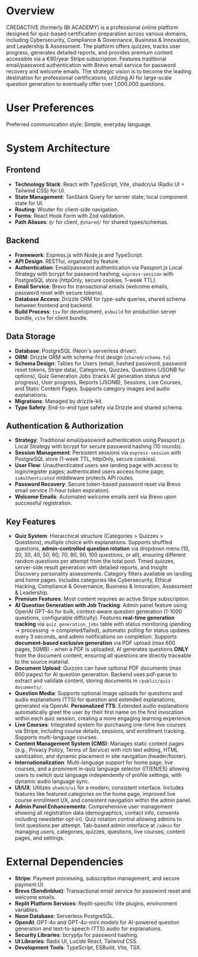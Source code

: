 # Overview

CREDACTIVE (formerly IBI ACADEMY) is a professional online platform designed for quiz-based certification preparation across various domains, including Cybersecurity, Compliance & Governance, Business & Innovation, and Leadership & Assessment. The platform offers quizzes, tracks user progress, generates detailed reports, and provides premium content accessible via a €90/year Stripe subscription. Features traditional email/password authentication with Brevo email service for password recovery and welcome emails. The strategic vision is to become the leading destination for professional certifications, utilizing AI for large-scale question generation to eventually offer over 1,000,000 questions.

# User Preferences

Preferred communication style: Simple, everyday language.

# System Architecture

## Frontend

-   **Technology Stack**: React with TypeScript, Vite, shadcn/ui (Radix UI + Tailwind CSS) for UI.
-   **State Management**: TanStack Query for server state; local component state for UI.
-   **Routing**: Wouter for client-side navigation.
-   **Forms**: React Hook Form with Zod validation.
-   **Path Aliases**: `@/` for client, `@shared/` for shared types/schemas.

## Backend

-   **Framework**: Express.js with Node.js and TypeScript.
-   **API Design**: RESTful, organized by feature.
-   **Authentication**: Email/password authentication via Passport.js Local Strategy with bcrypt for password hashing; `express-session` with PostgreSQL store (httpOnly, secure cookies, 1-week TTL).
-   **Email Service**: Brevo for transactional emails (welcome emails, password reset with secure tokens).
-   **Database Access**: Drizzle ORM for type-safe queries, shared schema between frontend and backend.
-   **Build Process**: `tsx` for development, `esbuild` for production server bundle, `vite` for client bundle.

## Data Storage

-   **Database**: PostgreSQL (Neon's serverless driver).
-   **ORM**: Drizzle ORM with schema-first design (`shared/schema.ts`).
-   **Schema Design**: Tables for Users (email, hashed password, password reset tokens, Stripe data), Categories, Quizzes, Questions (JSONB for options), Quiz Generation Jobs (tracks AI generation status and progress), User progress, Reports (JSONB), Sessions, Live Courses, and Static Content Pages. Supports category images and audio explanations.
-   **Migrations**: Managed by drizzle-kit.
-   **Type Safety**: End-to-end type safety via Drizzle and shared schema.

## Authentication & Authorization

-   **Strategy**: Traditional email/password authentication using Passport.js Local Strategy with bcrypt for secure password hashing (10 rounds).
-   **Session Management**: Persistent sessions via `express-session` with PostgreSQL store (1-week TTL, httpOnly, secure cookies).
-   **User Flow**: Unauthenticated users see landing page with access to login/register pages; authenticated users access home page; `isAuthenticated` middleware protects API routes.
-   **Password Recovery**: Secure token-based password reset via Brevo email service (1-hour token expiration).
-   **Welcome Emails**: Automated welcome emails sent via Brevo upon successful registration.

## Key Features

-   **Quiz System**: Hierarchical structure (Categories > Quizzes > Questions), multiple choice with explanations. Supports shuffled questions, **admin-controlled question rotation** via dropdown menu (10, 20, 30, 40, 50, 60, 70, 80, 90, 100 questions, or all), ensuring different random questions per attempt from the total pool. Timed quizzes, server-side result generation with detailed reports, and Insight Discovery personality assessments. Category filters available on landing and home pages. Includes categories like Cybersecurity, Ethical Hacking, Compliance & Governance, Business & Innovation, Assessment & Leadership.
-   **Premium Features**: Most content requires an active Stripe subscription.
-   **AI Question Generation with Job Tracking**: Admin panel feature using OpenAI GPT-4o for bulk, context-aware question generation (1-1000 questions, configurable difficulty). Features **real-time generation tracking** via `quiz_generation_jobs` table with status monitoring (pending → processing → completed/failed), automatic polling for status updates every 3 seconds, and admin notifications on completion. Supports **document-based exclusive generation** via PDF upload (max 600 pages, 50MB) - when a PDF is uploaded, AI generates questions **ONLY** from the document content, ensuring all questions are directly traceable to the source material.
-   **Document Upload**: Quizzes can have optional PDF documents (max 600 pages) for AI question generation. Backend uses pdf-parse to extract and validate content, storing documents in `/public/quiz-documents/`.
-   **Question Media**: Supports optional image uploads for questions and audio explanations (TTS) for question and extended explanations, generated via OpenAI. **Personalized TTS**: Extended audio explanations automatically greet the user by their first name on the first invocation within each quiz session, creating a more engaging learning experience.
-   **Live Courses**: Integrated system for purchasing one-time live courses via Stripe, including course details, sessions, and enrollment tracking. Supports multi-language courses.
-   **Content Management System (CMS)**: Manages static content pages (e.g., Privacy Policy, Terms of Service) with rich text editing, HTML sanitization, and dynamic placement in site navigation (header/footer).
-   **Internationalization**: Multi-language support for home page, live courses, and a prominent in-quiz language selector (IT/EN/ES) allowing users to switch quiz language independently of profile settings, with dynamic audio language sync.
-   **UI/UX**: Utilizes `shadcn/ui` for a modern, consistent interface. Includes features like featured categories on the home page, improved live course enrollment UX, and consistent navigation within the admin panel.
-   **Admin Panel Enhancements**: Comprehensive user management showing all registration data (demographics, contact info, consents including newsletter opt-in). Quiz rotation control allowing admins to limit questions per attempt. Tab-based admin interface at `/admin` for managing users, categories, quizzes, questions, live courses, content pages, and settings.

# External Dependencies

-   **Stripe**: Payment processing, subscription management, and secure payment UI.
-   **Brevo (Sendinblue)**: Transactional email service for password reset and welcome emails.
-   **Replit Platform Services**: Replit-specific Vite plugins, environment variables.
-   **Neon Database**: Serverless PostgreSQL.
-   **OpenAI**: GPT-4o and GPT-4o-mini models for AI-powered question generation and text-to-speech (TTS) audio for explanations.
-   **Security Libraries**: bcryptjs for password hashing.
-   **UI Libraries**: Radix UI, Lucide React, Tailwind CSS.
-   **Development Tools**: TypeScript, ESBuild, Vite, TSX.